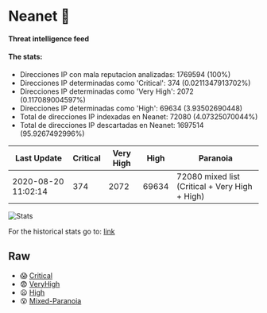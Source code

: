 # Neanet :hocho:
#### Threat intelligence feed
#### The stats:

- Direcciones IP con mala reputacion analizadas: 1769594 (100%)
- Direcciones IP determinadas como 'Critical':  374 (0.0211347913702%)
- Direcciones IP determinadas como 'Very High':  2072 (0.117089004597%)
- Direcciones IP determinadas como 'High':  69634 (3.93502690448)
- Total de direcciones IP indexadas en Neanet:  72080 (4.07325070044%)
- Total de direcciones IP descartadas en Neanet:  1697514 (95.9267492996%)

| Last Update | Critical | Very High | High | Paranoia |
| --- | --- | --- | --- | --- |
| 2020-08-20 11:02:14 | 374 | 2072 | 69634 | 72080 mixed list (Critical + Very High + High)|

![Stats](https://docs.google.com/spreadsheets/d/e/2PACX-1vSnaNMIXVabIpDJjufMlzH7poXnshF3mgd8Is1g9ytUEzVsP5my4Trn8f-xkoLLQ38xpL3HtmUexLo6/pubchart?oid=501124687&format=image)

For the historical stats go to: [link](/stats.csv)
## Raw
- :scream: [Critical](https://raw.githubusercontent.com/JavaGarcia/Neanet/master/blacklists/neanet_critical.txt)
- :fearful: [VeryHigh](https://raw.githubusercontent.com/JavaGarcia/Neanet/master/blacklists/neanet_veryHigh.txtt)
- :frowning: [High](https://raw.githubusercontent.com/JavaGarcia/Neanet/master/blacklists/neanet_high.txt)
- :dizzy_face: [Mixed-Paranoia](https://raw.githubusercontent.com/JavaGarcia/Neanet/master/blacklists/neanet_all.txt)





























































































































































































































































































































